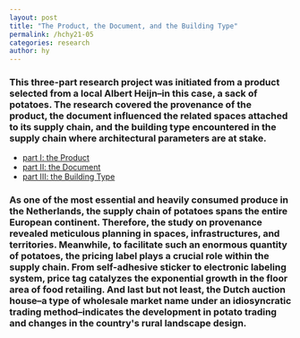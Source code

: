 ```yaml
---
layout: post
title: "The Product, the Document, and the Building Type"
permalink: /hchy21-05
categories: research
author: hy
---
```


### This three-part research project was initiated from a product selected from a local Albert Heijn–in this case, a sack of potatoes. The research covered the provenance of the product, the document influenced the related spaces attached to its supply chain, and the building type encountered in the supply chain where architectural parameters are at stake.

- [part I: the Product](https://vimeo.com/534512198/61b2cc4edb)
- [part II: the Document](https://vimeo.com/534513992/27aa2cb333)
- [part III: the Building Type](https://vimeo.com/534520899/5836bc6ece)
  <br>

### As one of the most essential and heavily consumed produce in the Netherlands, the supply chain of potatoes spans the entire European continent. Therefore, the study on provenance revealed meticulous planning in spaces, infrastructures, and territories. Meanwhile, to facilitate such an enormous quantity of potatoes, the pricing label plays a crucial role within the supply chain. From self-adhesive sticker to electronic labeling system, price tag catalyzes the exponential growth in the floor area of food retailing. And last but not least, the Dutch auction house–a type of wholesale market name under an idiosyncratic trading method–indicates the development in potato trading and changes in the country's rural landscape design.
